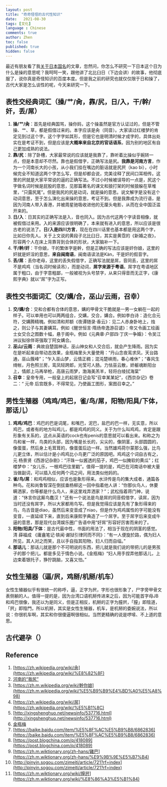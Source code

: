 ```yaml
---
layout: post
title: "奇奇怪怪的古代性知识"
date:   2021-08-30
tags: [文化]
language : Chinese
comments: true
author: Zhen
toc: false
published: true
hidden: false
---
```

最近有朋友看了我[关于日本国名](/你知道日本有几种不同叫法吗)的文章，忽然问，你怎么不研究一下日本这个日为什么是操的意思呢？我呵呵一笑，跟他讲了北比臼日（下边会讲）的故事，他彻底服了，说你真是奇怪知识的百度本度。但是我之前的研究也就仅仅限于日和操了，古代大家是怎么谈性的呢，今天来研究一下。

## 表性交经典词汇（操/艹/肏，靠/尻，日/入，干/幹/奸，丢/屌）

 1. **操/艹/肏**：首先是经典国骂，操你妈，这个操虽然是官方认证过的，但是不管操、艹、草，都是假借过来的。本字应该是肏（同音）。大家读过红楼梦的肯定见到过这个字。这个字字如其形，但是它也是明清时候才成字的，具体出处实在是考证不到，但是应该是**大概率来自北京的官话语系**，因为别的地区有自己更加成熟的说法。
 2. **靠/尻**：除了卧槽，大家最常说的应该就是我靠了，靠听着比操似乎婉转一点，但是本意却不尽然。靠也是假借字，正确写法是尻。**我靠是河南方言**，作为一个河南长大的小孩，从小我们挂在嘴边的脏话就是尻屄（kao bi），小时候完全不知道这两个字怎么写，但是却都会说，完美诠释了民间口耳相传。这里的屄就是大家平常说的逼的正确写法。不过小时候被误导的一点是，尻这个字做名词时候是屁股的意思，见那篇著名的课文和狼打架的时候狼躲在草堆里，“只露尻尾”。但是我尻的尻是动词，就是操的意思。说文解字是没有这个动词意思，至于怎么演化出来操的意思，考证不到。但是我靠成为流行语，是因为河南人带入香港，并被周星驰吸收进他的无厘头电影，从而在全中国泛滥开来的。
 3. **日/入**：日其实的正确写法是入，音也同入。因为古代这两个字读音相像，就被假借过来用。入的来源应该很明确了，本来就有进入的意思，所以应该是很古老的说法了。**日/入是四川方言**，现在在四川话里也基本都是用这两个字，比如日你先人。关于上文说的黄段子北比臼日，其实是黄霑的《新婚之夜》，形容两个人在床上背靠背到合体的形状，大家脑补一下。
 4. **干/幹/奸**：干你娘，干的繁体字是幹，但是正确的写法应该是奸你娘，这里的奸就是奸淫的意思，**来自闽南语**，闽南语读法是Kàn，干是奸的假音字。
 5. **丢/屌**：丢你老母，这里的丢失假借字，正确写法就是屌，音同丢，这里的屌不是鸡鸡（当名词时候读吊），而是动词，**屌字来源于粤语**。屌字在粤语地区属于粗口，由于字意粗鄙，一般被视为头号禁字，从来只得音而无正字，《康熙字典》就以“屌”字为正写。

## 表性交书面词汇（交/媾/合，巫山/云雨，召幸）
 1. **交/媾/合**：交和合都有合体的意思，媾的甲骨文干脆就是一男一女躺在一起的样子。可以单用也可以两两组合，交媾，交合，媾合。例如李白诗：造化合元符，交媾腾精魄。例如清和邦额《夜谭随录·香云》：见二人赤身卧地上，烛之，则公子与其妻媾耳。例如《醒世恒言·隋炀帝逸游召谴》：帝又令画工绘画士女交合之图数十幅，悬于阁中。例如《元典章·户部四·丁庆一争婚》：令吴江洲议拟徐伴哥强取丁阿女媾合。
 2. **巫山/云雨**：典故自楚国神话，巫山神女和人交合后，就会产生降雨。因为实在是听起来自带动态效果，金瓶梅里头大量使用：“丹山念夜鸾求凤，天台路通，巫山簇峰”；“乍入巫山梦，云情正稠；混沌楚峡雨，春心难休”；“春风生绮帐，月色照兰房，鸾凤轻跨郎，光莹可人肠。力怯巫云散，娇躯魂断阳台上，情郎上马再举枪，高唐云雨梦，渤海美羔羊，轻将白绫拭海棠”
 3. **召幸**：皇帝专用，一般皇上的起居日记会写“召幸某某妃”，《西京杂记》卷二：“ 元帝 后宫既多，不得常见，乃使画工图形，案图召幸之。”
 
## 男性生殖器（鸡鸡/鸡巴，雀/鸟/屌，阳物/阳具/下体，那话儿）

1. **鸡鸡/鸡巴**：鸡巴的巴是词尾，和嘴巴，泥巴，盐巴的巴一样，无实意，所以鸡巴，或者有的地方叫鸡儿，都是鸡鸡的同义。关于为什么叫鸡鸡，肯定是跟形象有关系的，这点从英语的cock也有penis的意思就可以看出来。和称之为鸟和雀一样，鸟类的头部，因为嘴是长长的，尖尖的，像阴茎，头部圆圆的，像蛋蛋，然后身上毛茸茸的，像蛋蛋后边一样。当然雄鸡荷尔蒙那么强，比鸟儿更立体，所以估计是小鸡鸡比小鸟更广泛的原因吧。鸡鸡这个词自古有之，元 杨景贤《西游记杂剧》：“汗珠一似酱透的茄子，鸡巴一似腌软的黄瓜”；红楼梦中：“女儿乐，一根鸡巴往里戳”。值得一提的是，鸡巴在河南话中被大量当做副词，可以插入任何两个词之间，用法类似他妈的。
2. **雀/鸟/屌**：和鸡鸡相似，应该也是象形得来。水浒传是鸟的集大成者，通篇各种鸟。花和尚鲁智深在倒拔垂杨柳这一回中指着他人讲：“你那伙鸟人，休要瞒洒家，你等都是什么鸟人，来这里戏弄洒家？”；武松指着蒋门神，说道：“休言你这厮鸟蠢汉！”还有一个说法是鸟是屌的同音假借字，读屌，因为当时还没有屌字，所以大家都用鸟写。但是我觉得应该是先有了象形得来的鸟，鸟古音是diao，虽然后来变音成了niao，但是作为鸡鸡属性的字可能没有变音，一直延续下来，直到后来康熙字典造了一个屌字。至于屌字后来变成牛逼的意思，那是现代台湾娱乐圈广告语中用“好屌”形容好厉害而来的了。
3. **阳物/阳具/下体**：是古代最中性，书面的用法了，相当于现在的阴茎的感觉。清 薛福成 《庸盦笔记·轶闻·谳狱引律同而不同》：“有一人便旋於路，偶为妇人所见，其人对之而笑，且以手自指其阳物，妇人归而自缢。”
4. **那话儿**：那话儿就是那个不可明说的东西，把儿就是我们说的带把儿的是男孩子的那个把儿。都是多见于情色小说。《金瓶梅》“妇人用手捏弄他那话儿，上边束着银托子，狰狞跳脑，又喜又怕。”

## 女性生殖器（逼/屄，鸡掰/机掰/机车）
女性生殖器似乎有很统一的称呼，逼，正字为屄，字形也很形象了，尸字旁甲骨文表侧躺的人。值得一提的是，因为台湾口语机掰传进来之后，因为可能首字母JB和鸡巴很像，我还以为是同义，但是正相反，机掰的正字为膣屄，「膣」即陰道，「屄」即陰門，所以机掰，其实是女性生殖器，机车，是机掰的委婉说法，所以说：你很机车啊，其实和你很傻逼啊很相似。当然更精确的说是啰嗦、不上道的意思。

## 古代避孕（）


## Reference
 1. [https://zh.wikipedia.org/wiki/肏](https://zh.wikipedia.org/wiki/%E8%82%8F)
 2. [河南的“我尻”](https://web.archive.org/web/20141220110226/http://book.sina.com.cn/nzt/ele/city1000/101.shtml)
 3. [https://zh.m.wikipedia.org/wiki/幹你娘](https://zh.m.wikipedia.org/wiki/%E5%B9%B9%E4%BD%A0%E5%A8%98)
 4. [https://zh.wikipedia.org/wiki/屌](https://zh.wikipedia.org/wiki/%E5%B1%8C)
 5. [http://xingshenghuo.net/newsinfo/537716.html](http://xingshenghuo.net/newsinfo/537716.html)
 6. [金瓶梅](http://www.hanbk.com/a/wenxue/wenyanwencong/guwenshiyi/2017/0518/3437.html)
 7. [https://baike.baidu.com/item/%E5%8F%AC%E5%B9%B8/6862836](https://baike.baidu.com/item/%E5%8F%AC%E5%B9%B8/6862836)
 8. [https://post.blogchina.com/p/418089](https://post.blogchina.com/p/418089)
 9. [https://zh.m.wiktionary.org/zh-hans/雞巴](https://zh.m.wiktionary.org/zh-hans/%E9%9B%9E%E5%B7%B4) 
 10. [http://pinyin.sogou.com/zimeiti/article/721?rf=index](http://pinyin.sogou.com/zimeiti/article/721?rf=index) 
 11. [https://zh.m.wiktionary.org/wiki/膣屄](https://zh.m.wiktionary.org/wiki/%E8%86%A3%E5%B1%84)

<!--stackedit_data:
eyJoaXN0b3J5IjpbLTEyNzE2ODI2NzgsLTEzODgzOTk2NTAsMT
c5MzUyMjc2MywtMTM0MTI3MDU5OSwtMTY0OTQ3OTYyMSwtMTEx
ODY0MDEzNiwxODY4ODU3MzkxLDQ1NDUzMDM0MSwxMjYxMjExND
gyLDE5NTIwNTI2NjEsMTUyNDQ1MjU5MCwxOTYyNjAzNTIsMTY1
MjE3NzAwMCwtNTU3ODY1OTQ3LDIxMjk5Nzc3ODksNDgxMzEzOD
E2LC05NTU2MjU5NTUsMTA0MTY1NTE0NSwtOTI4MTQzNDY0LC01
NjcxMjM0MTFdfQ==
-->